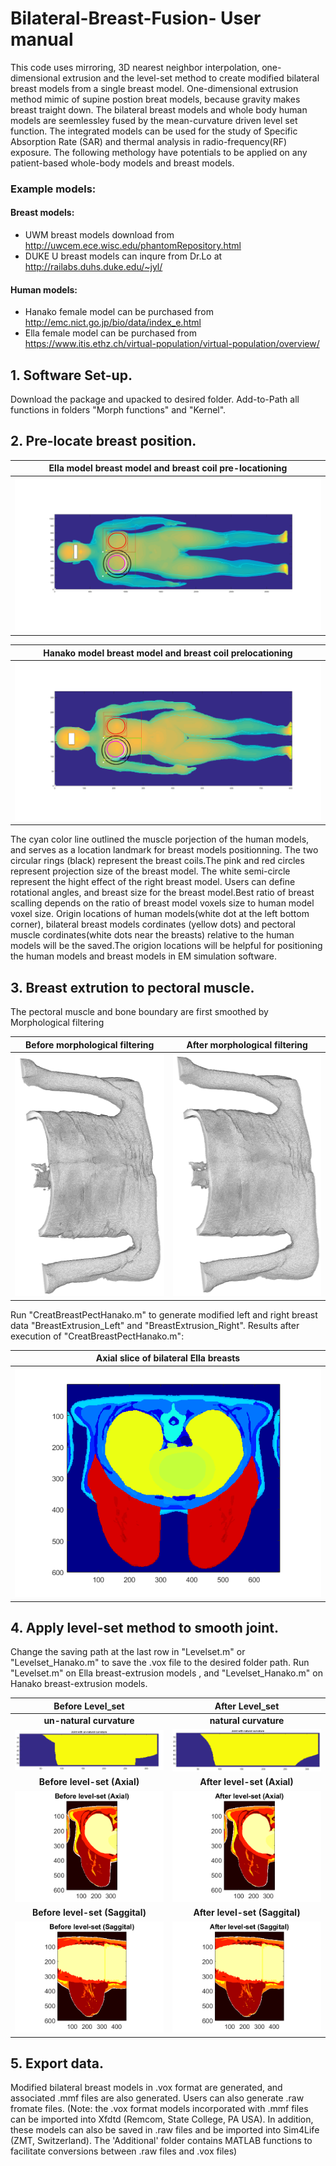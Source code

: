 # Bilateral-Breast-Fusion- User manual

This code uses mirroring, 3D nearest neighbor interpolation, one-dimensional extrusion and the level-set method to create modified bilateral breast models from a single breast model. One-dimensional extrusion method mimic of supine postion breat models, because gravity makes breast traight down. The bilateral breast models and whole body human models are seemlessley fused by the mean-curvature driven level set function. The integrated models can be used for the study of Specific Absorption Rate (SAR) and thermal analysis in radio-frequency(RF) exposure. The following methology have potentials to be applied on any patient-based whole-body models and breast models.

### Example models:
#### Breast models:
- UWM breast models download from http://uwcem.ece.wisc.edu/phantomRepository.html 
- DUKE U breast models can inqure from Dr.Lo at http://railabs.duhs.duke.edu/~jyl/

#### Human models: 
- Hanako female model can be purchased from http://emc.nict.go.jp/bio/data/index_e.html
- Ella female model can be purchased from https://www.itis.ethz.ch/virtual-population/virtual-population/overview/

## 1. Software Set-up.
Download the package and upacked to desired folder. Add-to-Path all functions in folders "Morph functions" and "Kernel".

## 2. Pre-locate breast position.

|Ella model breast model and breast coil pre-locationing|
|:-:|
|<img src = "https://github.com/rispoli-lab/Bilateral-Breast-Fusion-/blob/master/Pictures/uwm2_wholebody_Ella.png" >| 


|Hanako model breast model and breast coil prelocationing|
|:-:|
|<img src = "https://github.com/rispoli-lab/Bilateral-Breast-Fusion-/blob/master/Pictures/uwm2_wholebody_Hanako.png" >| 



The cyan color line outlined the muscle porjection of the human models, and serves as a location landmark for breast models positionning. The two circular rings (black) represent the breast coils.The pink and red circles represent projection size of the breast model. The white semi-circle represent the hight effect of the right breast model. Users can define rotational angles, and breast size for the breast model.Best ratio of breast scalling depends on the ratio of breast model voxels size to human model voxel size. Origin locations of human models(white dot at the left bottom corner), bilateral breast models cordinates (yellow dots) and pectoral muscle cordinates(white dots near the breasts) relative to the human models will be the saved.The origion locations will be helpful for positioning the human models and breast models in EM simulation software.


## 3. Breast extrution to pectoral muscle.
The pectoral muscle and bone boundary are first smoothed by Morphological filtering

Before morphological filtering    |  After morphological filtering
:-------------------------:|:-------------------------:
<img src = "https://github.com/rispoli-lab/Bilateral-Breast-Fusion-/blob/master/Pictures/Chestdata2-2.PNG" width= "100%" height = "100%"> | <img src = "https://github.com/rispoli-lab/Bilateral-Breast-Fusion-/blob/master/Pictures/ClosePec2-2.PNG" width= "100%" height = "100%">


Run "CreatBreastPectHanako.m" to generate modified left and right breast data "BreastExtrusion_Left" and "BreastExtrusion_Right". Results after execution of "CreatBreastPectHanako.m":

|Axial slice of bilateral Ella breasts|
|:-:|
|<img src = "https://github.com/rispoli-lab/Bilateral-Breast-Fusion-/blob/master/Pictures/uwm1Combined_axial.png">|

## 4. Apply level-set method to smooth joint.
Change the saving path at the last row in  "Levelset.m" or  "Levelset_Hanako.m" to save the .vox file to the desired folder path.
Run "Levelset.m" on Ella breast-extrusion models , and "Levelset_Hanako.m" on Hanako breast-extrusion models.


Before Level_set             |  After Level_set
:-------------------------:|:-------------------------:
**un-natural curvature** | **natural curvature**
<img src = "https://github.com/rispoli-lab/Bilateral-Breast-Fusion-/blob/master/Pictures/joint%20with%20nun-atural%20curvature.png" height="30%" width="120%"> |<img src = "https://github.com/rispoli-lab/Bilateral-Breast-Fusion-/blob/master/Pictures/joint%20with%20natural%20curvature.png" height="30%" width="120%"> 
**Before level-set (Axial)** | **After level-set (Axial)**
<img src = "https://github.com/rispoli-lab/Bilateral-Breast-Fusion-/blob/master/Pictures/uwm1LeftbreastBefore_level_set_Axial.png">  | <img src = "https://github.com/rispoli-lab/Bilateral-Breast-Fusion-/blob/master/Pictures/uwm1LeftbreastAfter_level_set_Axial.png">
**Before level-set (Saggital)**|**After level-set (Saggital)**
<img src = "https://github.com/rispoli-lab/Bilateral-Breast-Fusion-/blob/master/Pictures/uwm1LeftbreastBefore_levele_set_Saggital.png"> | <img src = "https://github.com/rispoli-lab/Bilateral-Breast-Fusion-/blob/master/Pictures/uwm1LeftbreastAfter_level_set_Saggital.png">


## 5. Export data.
Modified bilateral breast models in .vox format are generated, and associated .mmf files are also generated. Users can also generate .raw fromate files. (Note: the .vox format models incorporated with .mmf files can be imported into Xfdtd (Remcom, State College, PA USA). In addition, these models can also be saved in .raw files and be imported into Sim4Life (ZMT, Switzerland). The 'Additional' folder contains MATLAB functions to facilitate conversions between .raw files and .vox files)
